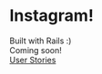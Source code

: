 # Instagram!

Built with Rails :) <br> Coming soon! <br>
[User Stories](PLANS.md)

<!-- Try it out: 

Things you may want to cover:

* Ruby version: 2.7.2

* System dependencies

* Configuration

* Database creation

* Database initialization

* How to run the test suite

* Services (job queues, cache servers, search engines, etc.)

* Deployment instructions

* ... -->
